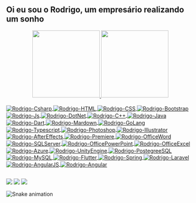 ## Oi eu sou o Rodrigo, um empresário realizando um sonho
<div align="center">
  <a href="https://github.com/rodrigocsdev">
  <img height="180em" src="https://github-readme-stats.vercel.app/api?username=rodrigocsdev&show_icons=true&include_all_commits=true&count_private=true"/>
  <img height="180em" src="https://github-readme-stats.vercel.app/api/top-langs/?username=rodrigocsdev"/>
</div>
  
<div style="display: inline_block"><br>
  <img align="center" alt="Rodrigo-Csharp"  src="https://img.shields.io/badge/C%23-239120?style=for-the-badge&logo=c-sharp&logoColor=white">  
  <img align="center" alt="Rodrigo-HTML"  src="https://img.shields.io/badge/HTML-239120?style=for-the-badge&logo=html5&logoColor=white">
  <img align="center" alt="Rodrigo-CSS"  src="https://img.shields.io/badge/CSS-239120?&style=for-the-badge&logo=css3&logoColor=white">  
  <img align="center" alt="Rodrigo-Bootstrap"  src="https://img.shields.io/badge/Bootstrap-563D7C?style=for-the-badge&logo=bootstrap&logoColor=white">
  <img align="center" alt="Rodrigo-Js"  src="https://img.shields.io/badge/JavaScript-F7DF1E?style=for-the-badge&logo=javascript&logoColor=black">
  <img align="center" alt="Rodrigo-DotNet"  src="https://img.shields.io/badge/.NET-5C2D91?style=for-the-badge&logo=.net&logoColor=white">    
  <img align="center" alt="Rodrigo-C++"  src="https://img.shields.io/badge/C%2B%2B-00599C?style=for-the-badge&logo=c%2B%2B&logoColor=white">  
  <img align="center" alt="Rodrigo-Java"  src="https://img.shields.io/badge/Java-ED8B00?style=for-the-badge&logo=java&logoColor=white">
  <img align="center" alt="Rodrigo-Dart"  src="https://img.shields.io/badge/Dart-0175C2?style=for-the-badge&logo=dart&logoColor=white">
  <img align="center" alt="Rodrigo-Mardown"  src="https://img.shields.io/badge/Markdown-000000?style=for-the-badge&logo=markdown&logoColor=white">
  <img align="center" alt="Rodrigo-GoLang"  src="https://img.shields.io/badge/Go-00ADD8?style=for-the-badge&logo=go&logoColor=white">
  <img align="center" alt="Rodrigo-Typescript"  src="https://img.shields.io/badge/TypeScript-007ACC?style=for-the-badge&logo=typescript&logoColor=white">
  <img align="center" alt="Rodrigo-Photoshop"  src="https://aleen42.github.io/badges/src/photoshop.svg">
  <img align="center" alt="Rodrigo-Illustrator"  src="https://aleen42.github.io/badges/src/illustrator.svg">
  <img align="center" alt="Rodrigo-AfterEffects"  src="https://aleen42.github.io/badges/src/after_effects.svg">
  <img align="center" alt="Rodrigo-Premiere"  src="https://aleen42.github.io/badges/src/premiere.svg">
  <img align="center" alt="Rodrigo-OfficeWord"  src="https://img.shields.io/badge/Microsoft_Word-2B579A?style=for-the-badge&logo=microsoft-word&logoColor=white">
  <img align="center" alt="Rodrigo-SQLServer"  src="https://img.shields.io/badge/Microsoft_SQL_Server-CC2927?style=for-the-badge&logo=microsoft-sql-server&logoColor=white">
  <img align="center" alt="Rodrigo-OfficePowerPoint"  src="https://img.shields.io/badge/Microsoft_PowerPoint-B7472A?style=for-the-badge&logo=microsoft-powerpoint&logoColor=white">
  <img align="center" alt="Rodrigo-OfficeExcel"  src="https://img.shields.io/badge/Microsoft_Excel-217346?style=for-the-badge&logo=microsoft-excel&logoColor=white">
  <img align="center" alt="Rodrigo-Azure"  src="https://img.shields.io/badge/Microsoft_Azure-0089D6?style=for-the-badge&logo=microsoft-azure&logoColor=white">
  <img align="center" alt="Rodrigo-UnityEngine"  src="https://img.shields.io/badge/Unity-100000?style=for-the-badge&logo=unity&logoColor=white">
  <img align="center" alt="Rodrigo-PostegreeSQL"  src="https://img.shields.io/badge/PostgreSQL-316192?style=for-the-badge&logo=postgresql&logoColor=white">
  <img align="center" alt="Rodrigo-MySQL"  src="https://img.shields.io/badge/MySQL-00000F?style=for-the-badge&logo=mysql&logoColor=white">
  <img align="center" alt="Rodrigo-Flutter"  src="https://img.shields.io/badge/Flutter-02569B?style=for-the-badge&logo=flutter&logoColor=white">
  <img align="center" alt="Rodrigo-Spring"  src="https://img.shields.io/badge/Spring-6DB33F?style=for-the-badge&logo=spring&logoColor=white">
  <img align="center" alt="Rodrigo-Laravel"  src="https://img.shields.io/badge/Laravel-FF2D20?style=for-the-badge&logo=laravel&logoColor=white">
  <img align="center" alt="Rodrigo-AngularJS"  src="https://img.shields.io/badge/AngularJS-E23237?style=for-the-badge&logo=angularjs&logoColor=white">
  <img align="center" alt="Rodrigo-Angular"  src="https://img.shields.io/badge/Angular-DD0031?style=for-the-badge&logo=angular&logoColor=white">
</div>
  
  ##
 
<div>   
  <a href="https://instagram.com/rodrigocsdev" target="_blank"><img src="https://img.shields.io/badge/-Instagram-%23E4405F?style=for-the-badge&logo=instagram&logoColor=white" target="_blank"></a> 	  
  <a href = "mailto:carvalhosantos.rodrigo@gmail.com"><img src="https://img.shields.io/badge/-Gmail-%23333?style=for-the-badge&logo=gmail&logoColor=white" target="_blank"></a>
  <a href="https://www.linkedin.com/in/rodrigo-cs/" target="_blank"><img src="https://img.shields.io/badge/-LinkedIn-%230077B5?style=for-the-badge&logo=linkedin&logoColor=white" target="_blank"></a> 
 
  ![Snake animation](https://github.com/rodrigocsdev/rodrigocsdev/blob/output/github-contribution-grid-snake.svg)
 
</div>
